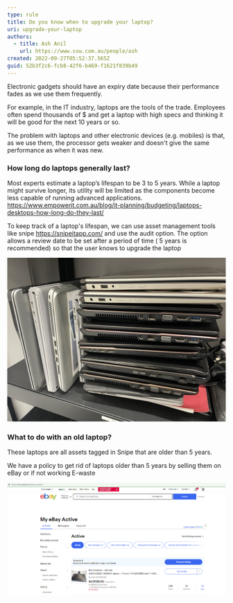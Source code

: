 ```yaml
---
type: rule
title: Do you know when to upgrade your laptop?
uri: upgrade-your-laptop
authors:
  - title: Ash Anil
    url: https://www.ssw.com.au/people/ash
created: 2022-09-27T05:52:37.565Z
guid: 52b3f2c6-fcb8-42f6-b469-f1621f839b49
---
```

Electronic gadgets should have an expiry date because their performance fades as we use them frequently.

For example, in the IT industry, laptops are the tools of the trade. Employees often spend thousands of $ and get a laptop with high specs and thinking it will be good for the next 10 years or so. 

The problem with laptops and other electronic devices (e.g. mobiles) is that, as we use them, the processor gets weaker and doesn't give the same performance as when it was new. 

### How long do laptops generally last?

Most experts estimate a laptop’s lifespan to be 3 to 5 years. While a laptop might survive longer, its utility will be limited as the components become less capable of running advanced applications. https://www.empowerit.com.au/blog/it-planning/budgeting/laptops-desktops-how-long-do-they-last/ 

To keep track of a laptop's lifespan, we can use asset management tools like snipe https://snipeitapp.com/ and use the audit option. The option allows a review date to be set after a period of time ( 5 years is recommended) so that the user knows to upgrade the laptop 

![❌Figure: Bad example - Old laptops pilled up in server room](microsoftteams-image-7-.png)

### What to do with an old laptop?

These laptops are all assets tagged in Snipe that are older than 5 years. 

We have a policy to get rid of laptops older than 5 years by selling them on eBay or if not working E-waste 

![✅Figure: Good example - Posted laptop on Ebay to sell](microsoftteams-image-8-.png)